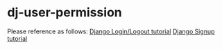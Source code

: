 # dj-user-permission

Please reference as follows:
[Django Login/Logout tutorial](https://wsvincent.com/django-user-authentication-tutorial-login-and-logout/)
[Django Signup tutorial](https://wsvincent.com/django-user-authentication-tutorial-signup/)
